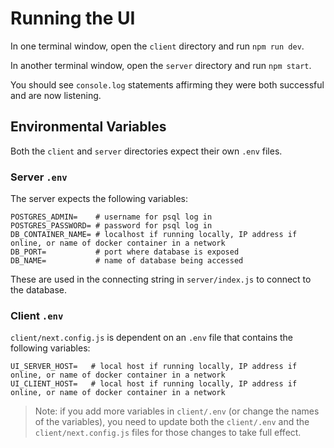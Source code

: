 # Running the UI
In one terminal window, open the `client` directory and run `npm run dev`. 

In another terminal window, open the `server` directory and run `npm start`.

You should see `console.log` statements affirming they were both successful and are now listening. 

## Environmental Variables

Both the `client` and `server` directories expect their own `.env` files. 

### Server `.env`

The server expects the following variables:

```env
POSTGRES_ADMIN=    # username for psql log in
POSTGRES_PASSWORD= # password for psql log in
DB_CONTAINER_NAME= # localhost if running locally, IP address if online, or name of docker container in a network
DB_PORT=           # port where database is exposed
DB_NAME=           # name of database being accessed

```

These are used in the connecting string in `server/index.js` to connect to the database. 

### Client `.env`

`client/next.config.js` is dependent on an `.env` file that contains the following variables:

```env
UI_SERVER_HOST=   # local host if running locally, IP address if online, or name of docker container in a network
UI_CLIENT_HOST=   # local host if running locally, IP address if online, or name of docker container in a network
```
> Note: if you add more variables in `client/.env` (or change the names of the variables), you need to update both the `client/.env` and the `client/next.config.js` files for those changes to take full effect. 